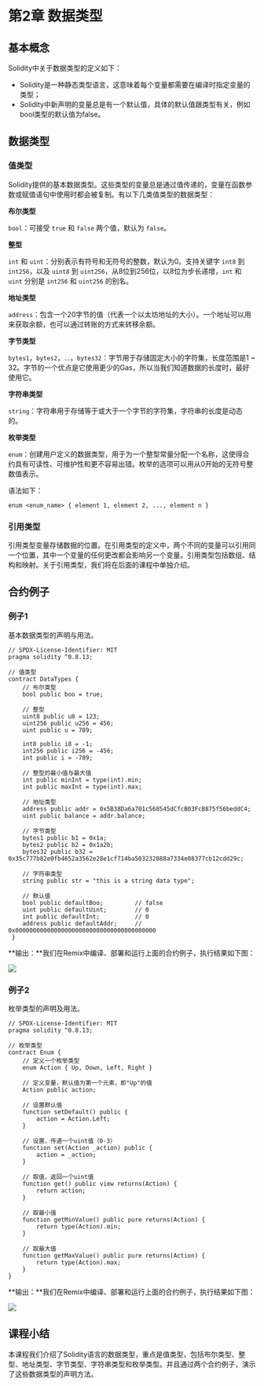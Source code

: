 # 第2章 数据类型

## 基本概念

Solidity中关于数据类型的定义如下：

+ Solidity是一种静态类型语言，这意味着每个变量都需要在编译时指定变量的类型；
+ Solidity中新声明的变量总是有一个默认值，具体的默认值跟类型有关，例如bool类型的默认值为false。

## 数据类型

### 值类型

Solidity提供的基本数据类型。这些类型的变量总是通过值传递的，变量在函数参数或赋值语句中使用时都会被复制。有以下几类值类型的数据类型：

**布尔类型**

`bool`：可接受 `true` 和 `false` 两个值，默认为 `false`。

**整型**

`int` 和 `uint`：分别表示有符号和无符号的整数，默认为0。支持关键字 `int8` 到 `int256`，以及 `uint8` 到 `uint256`，从8位到256位，以8位为步长递增，`int` 和 `uint` 分别是 `int256` 和 `uint256` 的别名。

**地址类型**

`address`：包含一个20字节的值（代表一个以太坊地址的大小）。一个地址可以用来获取余额，也可以通过转账的方式来转移余额。

**字节类型**

`bytes1`，`bytes2`，...，`bytes32`：字节用于存储固定大小的字符集，长度范围是1 ~ 32。字节的一个优点是它使用更少的Gas，所以当我们知道数据的长度时，最好使用它。

**字符串类型**

`string`：字符串用于存储等于或大于一个字节的字符集，字符串的长度是动态的。

**枚举类型**

`enum`：创建用户定义的数据类型，用于为一个整型常量分配一个名称，这使得合约具有可读性、可维护性和更不容易出错。枚举的选项可以用从0开始的无符号整数值表示。

语法如下：

```
enum <enum_name> { element 1, element 2, ..., element n } 
```

### 引用类型

引用类型变量存储数据的位置。在引用类型的定义中，两个不同的变量可以引用同一个位置，其中一个变量的任何更改都会影响另一个变量。引用类型包括数组、结构和映射。关于引用类型，我们将在后面的课程中单独介绍。

## 合约例子

### 例子1

基本数据类型的声明与用法。

```
// SPDX-License-Identifier: MIT
pragma solidity ^0.8.13;

// 值类型
contract DataTypes {
    // 布尔类型
    bool public boo = true;
		
    // 整型
    uint8 public u8 = 123;
    uint256 public u256 = 456;
    uint public u = 789;
    
    int8 public i8 = -1;
    int256 public i256 = -456;
    int public i = -789;

    // 整型的最小值与最大值
    int public minInt = type(int).min;
    int public maxInt = type(int).max;

    // 地址类型
    address public addr = 0x5B38Da6a701c568545dCfcB03FcB875f56beddC4;
    uint public balance = addr.balance;

    // 字节类型
    bytes1 public b1 = 0x1a;
    bytes2 public b2 = 0x1a2b;
    bytes32 public b32 = 0x35c777b82e0fb4652a3562e28e1cf714ba503232888a7334e08377cb12cdd29c;
 
    // 字符串类型
    string public str = "this is a string data type";
 
    // 默认值
    bool public defaultBoo;         // false
    uint public defaultUint;        // 0
    int public defaultInt;          // 0
    address public defaultAddr;     // 0x0000000000000000000000000000000000000000
 }
```

**输出：**我们在Remix中编译、部署和运行上面的合约例子，执行结果如下图：

![](D:\资料\我的\项目\IT培训项目\区块链\课程\Solidity语言基础教程\images\remix-datatypes.png)

### 例子2

枚举类型的声明及用法。

```
// SPDX-License-Identifier: MIT
pragma solidity ^0.8.13;

// 枚举类型
contract Enum {
    // 定义一个枚举类型
    enum Action { Up, Down, Left, Right }

    // 定义变量，默认值为第一个元素，即"Up"的值
    Action public action;

    // 设置默认值
    function setDefault() public {
        action = Action.Left;
    }

    // 设置，传递一个uint值（0-3）
    function set(Action _action) public {
        action = _action;
    }

    // 取值，返回一个uint值
    function get() public view returns(Action) {
        return action;
    }

    // 取最小值
    function getMinValue() public pure returns(Action) {
        return type(Action).min;
    }

    // 取最大值
    function getMaxValue() public pure returns(Action) {
        return type(Action).max;
    }
}
```

**输出：**我们在Remix中编译、部署和运行上面的合约例子，执行结果如下图：

![](D:\资料\我的\项目\IT培训项目\区块链\课程\Solidity语言基础教程\images\remix-enum.png)

## 课程小结

本课程我们介绍了Solidity语言的数据类型，重点是值类型，包括布尔类型、整型、地址类型、字节类型、字符串类型和枚举类型。并且通过两个合约例子，演示了这些数据类型的声明方法。


